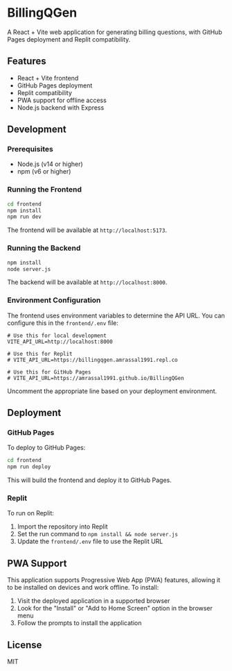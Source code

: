 # BillingQGen

A React + Vite web application for generating billing questions, with GitHub Pages deployment and Replit compatibility.

## Features

- React + Vite frontend
- GitHub Pages deployment
- Replit compatibility
- PWA support for offline access
- Node.js backend with Express

## Development

### Prerequisites

- Node.js (v14 or higher)
- npm (v6 or higher)

### Running the Frontend

```bash
cd frontend
npm install
npm run dev
```

The frontend will be available at `http://localhost:5173`.

### Running the Backend

```bash
npm install
node server.js
```

The backend will be available at `http://localhost:8000`.

### Environment Configuration

The frontend uses environment variables to determine the API URL. You can configure this in the `frontend/.env` file:

```
# Use this for local development
VITE_API_URL=http://localhost:8000

# Use this for Replit
# VITE_API_URL=https://billingqgen.amrassal1991.repl.co

# Use this for GitHub Pages
# VITE_API_URL=https://amrassal1991.github.io/BillingQGen
```

Uncomment the appropriate line based on your deployment environment.

## Deployment

### GitHub Pages

To deploy to GitHub Pages:

```bash
cd frontend
npm run deploy
```

This will build the frontend and deploy it to GitHub Pages.

### Replit

To run on Replit:

1. Import the repository into Replit
2. Set the run command to `npm install && node server.js`
3. Update the `frontend/.env` file to use the Replit URL

## PWA Support

This application supports Progressive Web App (PWA) features, allowing it to be installed on devices and work offline. To install:

1. Visit the deployed application in a supported browser
2. Look for the "Install" or "Add to Home Screen" option in the browser menu
3. Follow the prompts to install the application

## License

MIT

